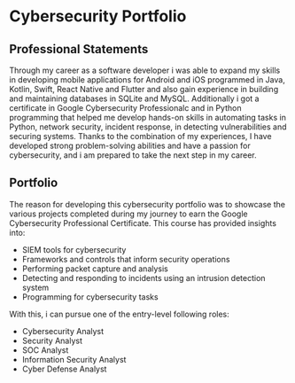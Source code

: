 # Cybersecurity Portfolio
## Professional Statements
Through my career as a software developer i was able to expand my skills in developing mobile applications for Android and iOS programmed in Java, Kotlin, Swift, React Native and Flutter and also gain experience in building and maintaining databases in SQLite and MySQL. Additionally i got a certificate in Google Cybersecurity Professionalc and in Python programming that helped me develop hands-on skills in automating tasks in Python, network security, incident response, in detecting vulnerabilities and securing systems. Thanks to the combination of my experiences, I have developed strong problem-solving abilities and have a passion for cybersecurity, and i am prepared to take the next step in my career. 

## Portfolio
The reason for developing this cybersecurity portfolio was to showcase the various projects completed during my journey to earn the Google Cybersecurity Professional Certificate. This course has provided insights into:

- SIEM tools for cybersecurity
- Frameworks and controls that inform security operations
- Performing packet capture and analysis
- Detecting and responding to incidents using an intrusion detection system
- Programming for cybersecurity tasks

With this, i can pursue one of the entry-level following roles:

- Cybersecurity Analyst
- Security Analyst
- SOC Analyst
- Information Security Analyst
- Cyber Defense Analyst


